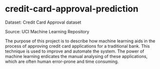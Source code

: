 # credit-card-approval-prediction


Dataset: Credit Card Approval dataset

Source: UCI Machine Learning Repository

The purpose of this project is to describe how machine learning aids in the process of approving credit card applications for a traditional bank. This technique is used to improve and automate the system. The power of machine learning erdicates the manual analysing of these applications, which are often human error-prone and time consuming.
